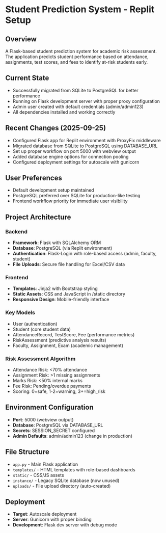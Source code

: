 # Student Prediction System - Replit Setup

## Overview
A Flask-based student prediction system for academic risk assessment. The application predicts student performance based on attendance, assignments, test scores, and fees to identify at-risk students early.

## Current State
- Successfully migrated from SQLite to PostgreSQL for better performance
- Running on Flask development server with proper proxy configuration  
- Admin user created with default credentials (admin/admin123)
- All dependencies installed and working correctly

## Recent Changes (2025-09-25)
- Configured Flask app for Replit environment with ProxyFix middleware
- Migrated database from SQLite to PostgreSQL using DATABASE_URL
- Set up proper workflow on port 5000 with webview output
- Added database engine options for connection pooling
- Configured deployment settings for autoscale with gunicorn

## User Preferences
- Default development setup maintained
- PostgreSQL preferred over SQLite for production-like testing
- Frontend workflow priority for immediate user visibility

## Project Architecture
### Backend
- **Framework**: Flask with SQLAlchemy ORM
- **Database**: PostgreSQL (via Replit environment)
- **Authentication**: Flask-Login with role-based access (admin, faculty, student)
- **File Uploads**: Secure file handling for Excel/CSV data

### Frontend
- **Templates**: Jinja2 with Bootstrap styling
- **Static Assets**: CSS and JavaScript in /static directory
- **Responsive Design**: Mobile-friendly interface

### Key Models
- User (authentication)
- Student (core student data)  
- AttendanceRecord, TestScore, Fee (performance metrics)
- RiskAssessment (predictive analysis results)
- Faculty, Assignment, Exam (academic management)

### Risk Assessment Algorithm
- Attendance Risk: <70% attendance
- Assignment Risk: >1 missing assignments  
- Marks Risk: <50% internal marks
- Fee Risk: Pending/overdue payments
- Scoring: 0=safe, 1-2=warning, 3+=high_risk

## Environment Configuration
- **Port**: 5000 (webview output)
- **Database**: PostgreSQL via DATABASE_URL
- **Secrets**: SESSION_SECRET configured
- **Admin Defaults**: admin/admin123 (change in production)

## File Structure
- `app.py` - Main Flask application
- `templates/` - HTML templates with role-based dashboards  
- `static/` - CSS/JS assets
- `instance/` - Legacy SQLite database (now unused)
- `uploads/` - File upload directory (auto-created)

## Deployment
- **Target**: Autoscale deployment
- **Server**: Gunicorn with proper binding
- **Development**: Flask dev server with debug mode